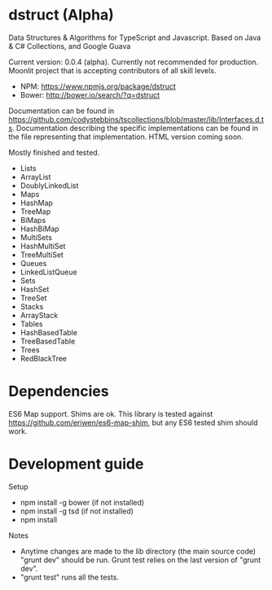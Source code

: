 dstruct (Alpha)
====

Data Structures & Algorithms for TypeScript and Javascript. Based on Java & C# Collections, and Google Guava

Current version: 0.0.4 (alpha). Currently not recommended for production. Moonlit project that is accepting contributors of all skill levels.
 * NPM: https://www.npmjs.org/package/dstruct
 * Bower: http://bower.io/search/?q=dstruct

Documentation can be found in https://github.com/codystebbins/tscollections/blob/master/lib/Interfaces.d.ts.
Documentation describing the specific implementations can be found in the file representing that implementation. HTML version coming soon.

Mostly finished and tested.
* Lists
 * ArrayList
 * DoublyLinkedList
* Maps
 * HashMap
 * TreeMap
* BiMaps
 * HashBiMap
* MultiSets
 * HashMultiSet
 * TreeMultiSet
* Queues
 * LinkedListQueue
* Sets
 * HashSet
 * TreeSet
* Stacks
 * ArrayStack
* Tables
 * HashBasedTable
 * TreeBasedTable
* Trees
 * RedBlackTree


Dependencies
====

ES6 Map support. Shims are ok. This library is tested against https://github.com/eriwen/es6-map-shim, but any ES6 tested shim should work.

Development guide
====

Setup
* npm install -g bower (if not installed)
* npm install -g tsd (if not installed)
* npm install

Notes
* Anytime changes are made to the lib directory (the main source code) "grunt dev" should be run. Grunt test relies on the last version of "grunt dev".
* "grunt test" runs all the tests.
